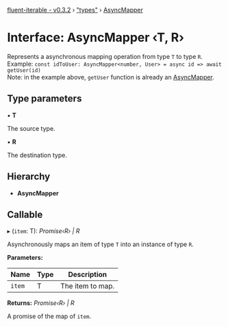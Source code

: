 [fluent-iterable - v0.3.2](../README.md) › ["types"](../modules/_types_.md) › [AsyncMapper](_types_.asyncmapper.md)

# Interface: AsyncMapper ‹**T, R**›

Represents a asynchronous mapping operation from type `T` to type `R`.<br>
  Example: `const idToUser: AsyncMapper<number, User> = async id => await getUser(id)`<br>
  Note: in the example above, `getUser` function is already an [AsyncMapper](_types_.asyncmapper.md).

## Type parameters

▪ **T**

The source type.

▪ **R**

The destination type.

## Hierarchy

* **AsyncMapper**

## Callable

▸ (`item`: T): *Promise‹R› | R*

Asynchronously maps an item of type `T` into an instance of type `R`.

**Parameters:**

Name | Type | Description |
------ | ------ | ------ |
`item` | T | The item to map. |

**Returns:** *Promise‹R› | R*

A promise of the map of `item`.

